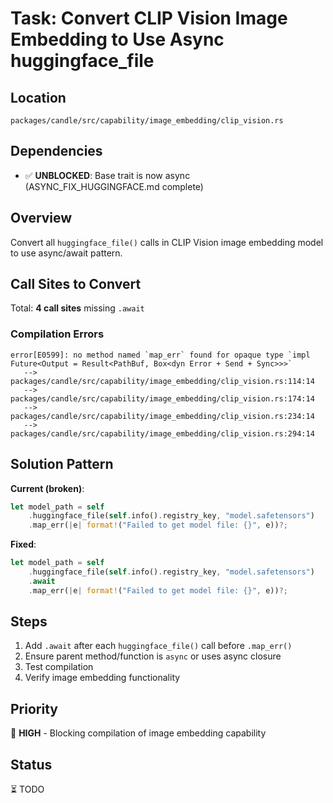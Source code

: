 # Task: Convert CLIP Vision Image Embedding to Use Async huggingface_file

## Location
`packages/candle/src/capability/image_embedding/clip_vision.rs`

## Dependencies
- ✅ **UNBLOCKED**: Base trait is now async (ASYNC_FIX_HUGGINGFACE.md complete)

## Overview
Convert all `huggingface_file()` calls in CLIP Vision image embedding model to use async/await pattern.

## Call Sites to Convert

Total: **4 call sites** missing `.await`

### Compilation Errors
```
error[E0599]: no method named `map_err` found for opaque type `impl Future<Output = Result<PathBuf, Box<dyn Error + Send + Sync>>>`
   --> packages/candle/src/capability/image_embedding/clip_vision.rs:114:14
   --> packages/candle/src/capability/image_embedding/clip_vision.rs:174:14
   --> packages/candle/src/capability/image_embedding/clip_vision.rs:234:14
   --> packages/candle/src/capability/image_embedding/clip_vision.rs:294:14
```

## Solution Pattern

**Current (broken)**:
```rust
let model_path = self
    .huggingface_file(self.info().registry_key, "model.safetensors")
    .map_err(|e| format!("Failed to get model file: {}", e))?;
```

**Fixed**:
```rust
let model_path = self
    .huggingface_file(self.info().registry_key, "model.safetensors")
    .await
    .map_err(|e| format!("Failed to get model file: {}", e))?;
```

## Steps
1. Add `.await` after each `huggingface_file()` call before `.map_err()`
2. Ensure parent method/function is `async` or uses async closure
3. Test compilation
4. Verify image embedding functionality

## Priority
🔴 **HIGH** - Blocking compilation of image embedding capability

## Status
⏳ TODO
